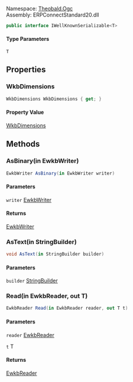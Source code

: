 Namespace: [Theobald.Ogc](../)\
Assembly: ERPConnectStandard20.dll

```csharp
public interface IWellKnownSerializable<T>

```

#### Type Parameters

`T`

## Properties

### WkbDimensions

```csharp
WkbDimensions WkbDimensions { get; }

```

#### Property Value

[WkbDimensions](../Theobald.Ogc.WkbDimensions/)

## Methods

### AsBinary(in EwkbWriter)

```csharp
EwkbWriter AsBinary(in EwkbWriter writer)

```

#### Parameters

`writer` [EwkbWriter](../Theobald.Ogc.EwkbWriter/)

#### Returns

[EwkbWriter](../Theobald.Ogc.EwkbWriter/)

### AsText(in StringBuilder)

```csharp
void AsText(in StringBuilder builder)

```

#### Parameters

`builder` [StringBuilder](https://learn.microsoft.com/dotnet/api/system.text.stringbuilder)

### Read(in EwkbReader, out T)

```csharp
EwkbReader Read(in EwkbReader reader, out T t)

```

#### Parameters

`reader` [EwkbReader](../Theobald.Ogc.EwkbReader/)

`t` T

#### Returns

[EwkbReader](../Theobald.Ogc.EwkbReader/)
